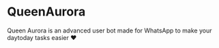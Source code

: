 # QueenAurora
Queen Aurora is an advanced user bot made for WhatsApp to make your daytoday tasks easier ❤
